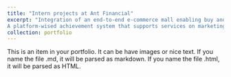 ```yaml
---
title: "Intern projects at Ant Financial"
excerpt: "Integration of an end-to-end e-commerce mall enabling buy and refund with reward points<br>
A platform-wised achievement system that supports services on marketing pages<br/><img src='/images/500x300.png'>"
collection: portfolio
---
```


This is an item in your portfolio. It can be have images or nice text. If you name the file .md, it will be parsed as markdown. If you name the file .html, it will be parsed as HTML. 
